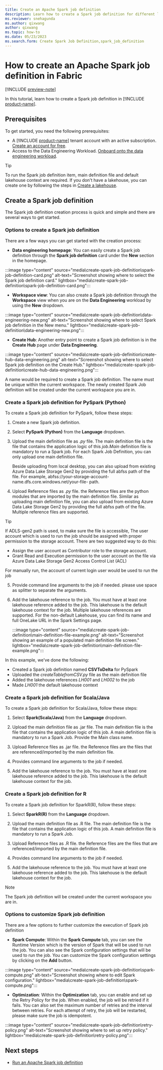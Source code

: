 ```yaml
---
title: Create an Apache Spark job definition
description: Learn how to create a Spark job definition for different languages from the Data Engineering homepage, the Workspace view, or the Create hub.
ms.reviewer: snehagunda
ms.author: qixwang
author: qixwang
ms.topic: how-to
ms.date: 05/23/2023
ms.search.form: Create Spark Job Definition,spark_job_definition
---
```


# How to create an Apache Spark job definition in Fabric

[!INCLUDE [preview-note](../includes/preview-note.md)]

In this tutorial, learn how to create a Spark job definition in [!INCLUDE [product-name](../includes/product-name.md)].

## Prerequisites

To get started, you need the following prerequisites:

- A [!INCLUDE [product-name](../includes/product-name.md)] tenant account with an active subscription. [Create an account for free](../placeholder.md).
- Access to the Data Engineering Workload. [Onboard onto the data engineering workload](../placeholder.md).

> [!TIP]
> To run the Spark job definition item, main definition file and default lakehouse context are required. If you don't have a lakehouse, you can create one by following the steps in [Create a lakehouse](../data-engineering/create-lakehouse.md).


## Create a Spark job definition

The Spark job definition creation process is quick and simple and there are several ways to get started.

### Options to create a Spark job definition

There are a few ways you can get started with the creation process:

- **Data engineering homepage**: You can easily create a Spark job definition through the **Spark job definition** card under the **New** section in the homepage.

:::image type="content" source="media\create-spark-job-definition\spark-job-definition-card.png" alt-text="Screenshot showing where to select the Spark job definition card." lightbox="media\create-spark-job-definition\spark-job-definition-card.png":::

- **Workspace view**: You can also create a Spark job definition through the **Workspace** view when you are on the **Data Engineering** workload by using the **New** dropdown.

:::image type="content" source="media\create-spark-job-definition\data-engineering-new.png" alt-text="Screenshot showing where to select Spark job definition in the New menu." lightbox="media\create-spark-job-definition\data-engineering-new.png":::

- **Create Hub**: Another entry point to create a Spark job definition is in the **Create Hub** page under **Data Engineering**.

:::image type="content" source="media\create-spark-job-definition\create-hub-data-engineering.png" alt-text="Screenshot showing where to select Spark job definition on the Create Hub." lightbox="media\create-spark-job-definition\create-hub-data-engineering.png":::

A name would be required to create a Spark job definition. The name must be unique within the current workspace. The newly created Spark Job definition will be created under the current workspace you are in.


### Create a Spark job definition for PySpark (Python)

To create a Spark job definition for PySpark, follow these steps:

1. Create a new Spark job definition.

2. Select **PySpark (Python)** from the **Language** dropdown.

3. Upload the main definition file as *.py* file. The main definition file is the file that contains the application logic of this *job.Main* definition file is mandatory to run a Spark job. For each Spark Job Definition, you can only upload one main definition file.
   
   Beside uploading from local desktop, you can also upload from existing Azure Data Lake Storage Gen2 by providing the full abfss path of the file. For example, abfss://your-storage-account-name.dfs.core.windows.net/your-file- path. 

4. Upload Reference files as *.py* file. the Reference files are the python modules that are imported by the main definition file. Similar as uploading main definition file, you can also upload from existing Azure Data Lake Storage Gen2 by providing the full abfss path of the file. Multiple reference files are supported.

> [!TIP]
> If ADLS-gen2 path is used, to make sure the file is accessible, The user account which is used to run the job should be assigned with proper permission to the storage account. There are two suggested way to do this:
>   - Assign the user account as Contributor role to the storage account.
>   - Grant Read and Execution permission to the user account on the file via Azure Data Lake Storage Gen2 Access Control List (ACL)
>  
> For manually run, the account of current login user would be used to run the job

5. Provide command line arguments to the job if needed. please use space as splitter to separate the arguments.

6. Add the lakehouse reference to the job. You must have at least one lakehouse reference added to the job. This lakehouse is the default lakehouse context for the job.
   Multiple lakehouse references are supported. For the non-default Lakehouse, you can find its name and full OneLake URL in the Spark Settings page.

   :::image type="content" source="media\create-spark-job-definition\main-definition-file-example.png" alt-text="Screenshot showing an example of a populated main definition file screen." lightbox="media\create-spark-job-definition\main-definition-file-example.png":::

In this example, we've done the following:

- Created a Spark job definition named **CSVToDelta** for PySpark
- Uploaded the *createTablefromCSV.py* file as the main definition file
- Added the lakehouse references *LH001* and *LH002* to the job
- Made *LH001* the default lakehouse context

### Create a Spark job definition for Scala/Java

To create a Spark job definition for Scala/Java, follow these steps:

1. Select **Spark(Scala/Java)** from the **Language** dropdown.

1. Upload the main definition file as .jar file. The main definition file is the file that contains the application logic of this job. A main definition file is mandatory to run a Spark Job. Provide the Main class name.

1. Upload Reference files as .jar file. the Reference files are the files that are referenced/imported by the main definition file.

1. Provides command line arguments to the job if needed.

1. Add the lakehouse reference to the job. You must have at least one lakehouse reference added to the job. This lakehouse is the default lakehouse context for the job.

### Create a Spark job definition for R

To create a Spark job definition for SparkR(R), follow these steps:

1. Select **SparkR(R)** from the **Language** dropdown.

2. Upload the main definition file as .R file. The main definition file is the file that contains the application logic of this job. A main definition file is mandatory to run a Spark Job. 

3. Upload Reference files as .R file. the Reference files are the files that are referenced/imported by the main definition file.

4. Provides command line arguments to the job if needed.

5. Add the lakehouse reference to the job. You must have at least one lakehouse reference added to the job. This lakehouse is the default lakehouse context for the job.

> [!NOTE]
> The Spark job definition will be created under the current workspace you are in.

### Options to customize Spark job definition

There are a few options to further customize the execution of Spark job definition

- **Spark Compute**: Within the **Spark Compute** tab, you can see the Runtime Version which is the version of Spark that will be used to run the job. You can also see the Spark configuration settings that will be used to run the job. You can customize the Spark configuration settings by clicking on the **Add** button.

 :::image type="content" source="media\create-spark-job-definition\spark-compute.png" alt-text="Screenshot showing where to edit Spark configuration." lightbox="media\create-spark-job-definition\spark-compute.png":::

- **Optimization**: Within the **Optimization** tab, you can enable and set up the Retry Policy for the job. When enabled, the job will be retried if it fails. You can also set the maximum number of retries and the interval between retries. For each attempt of retry, the job will be restarted, please make sure the job is idempotent.

 :::image type="content" source="media\create-spark-job-definition\retry-policy.png" alt-text="Screenshot showing where to set up retry policy." lightbox="media\create-spark-job-definition\retry-policy.png":::

## Next steps

- [Run an Apache Spark job definition](run-spark-job-definition.md)
